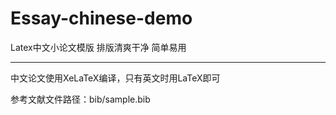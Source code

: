 # Essay-chinese-demo
Latex中文小论文模版 排版清爽干净 简单易用 

---
中文论文使用XeLaTeX编译，只有英文时用LaTeX即可

参考文献文件路径：bib/sample.bib

